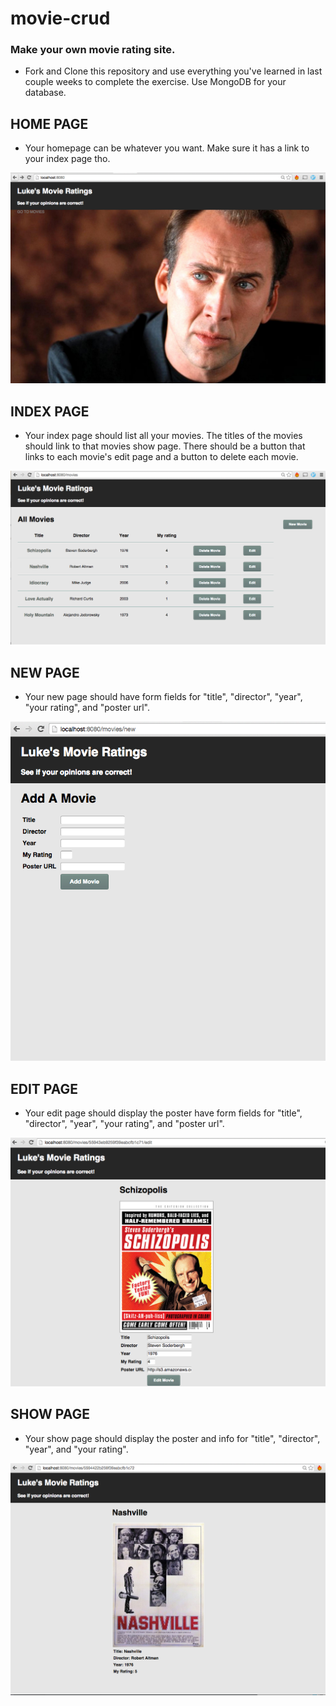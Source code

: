 # movie-crud

### Make your own movie rating site.
- Fork and Clone this repository and use everything you've learned in last couple weeks to complete the exercise.  Use MongoDB for your database.

## HOME PAGE

- Your homepage can be whatever you want.  Make sure it has a link to your index page tho.

![Home](/mockups/home.png)

## INDEX PAGE

- Your index page should list all your movies.  The titles of the movies should link to that movies show page. There should be a button that links to each movie's edit page and a button to delete each movie.

![Index](/mockups/index.png)

## NEW PAGE

- Your new page should have form fields for "title", "director", "year", "your rating", and "poster url".

![Index](/mockups/new.png)

## EDIT PAGE

- Your edit page should display the poster have form fields for "title", "director", "year", "your rating", and "poster url".

![Index](/mockups/edit.png)

## SHOW PAGE

- Your show page should display the poster and info for "title", "director", "year", and "your rating".

![Index](/mockups/show.png)

